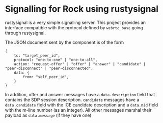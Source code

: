 # Signalling for Rock using rustysignal

rustysignal is a very simple signalling server. This project provides an
interface compatible with the protocol defined by `webrtc_base` going through
rustysignal.

The JSON document sent by the component is of the form

```
{
    to: "target_peer_id",
    protocol: "one-to-one" | "one-to-all",
    action: "request-offer" | "offer" | "answer" | "candidate" | "peer-disconnect" | "peer-disconnected",
    data: {
        from: "self_peer_id",
    }
}
```

In addition, offer and answer messages have a `data.description` field that
contains the SDP session description. `candidate` messages have a
`data.candidate` field with the ICE candidate description and a `data.mid` field
with the m-line number (as an integer). All other messages marshal their payload
as `data.message` (if they have one)

